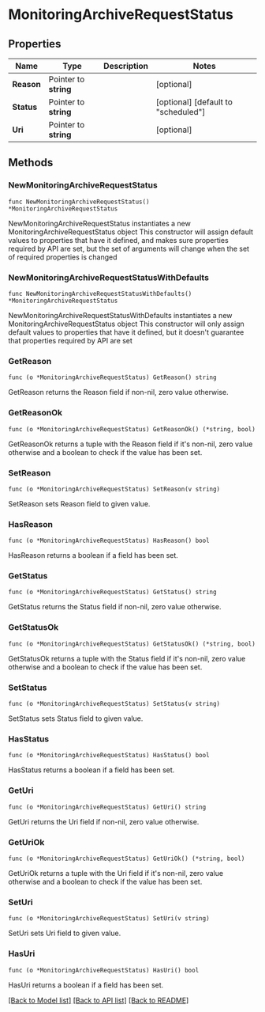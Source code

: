 # MonitoringArchiveRequestStatus

## Properties

Name | Type | Description | Notes
------------ | ------------- | ------------- | -------------
**Reason** | Pointer to **string** |  | [optional] 
**Status** | Pointer to **string** |  | [optional] [default to "scheduled"]
**Uri** | Pointer to **string** |  | [optional] 

## Methods

### NewMonitoringArchiveRequestStatus

`func NewMonitoringArchiveRequestStatus() *MonitoringArchiveRequestStatus`

NewMonitoringArchiveRequestStatus instantiates a new MonitoringArchiveRequestStatus object
This constructor will assign default values to properties that have it defined,
and makes sure properties required by API are set, but the set of arguments
will change when the set of required properties is changed

### NewMonitoringArchiveRequestStatusWithDefaults

`func NewMonitoringArchiveRequestStatusWithDefaults() *MonitoringArchiveRequestStatus`

NewMonitoringArchiveRequestStatusWithDefaults instantiates a new MonitoringArchiveRequestStatus object
This constructor will only assign default values to properties that have it defined,
but it doesn't guarantee that properties required by API are set

### GetReason

`func (o *MonitoringArchiveRequestStatus) GetReason() string`

GetReason returns the Reason field if non-nil, zero value otherwise.

### GetReasonOk

`func (o *MonitoringArchiveRequestStatus) GetReasonOk() (*string, bool)`

GetReasonOk returns a tuple with the Reason field if it's non-nil, zero value otherwise
and a boolean to check if the value has been set.

### SetReason

`func (o *MonitoringArchiveRequestStatus) SetReason(v string)`

SetReason sets Reason field to given value.

### HasReason

`func (o *MonitoringArchiveRequestStatus) HasReason() bool`

HasReason returns a boolean if a field has been set.

### GetStatus

`func (o *MonitoringArchiveRequestStatus) GetStatus() string`

GetStatus returns the Status field if non-nil, zero value otherwise.

### GetStatusOk

`func (o *MonitoringArchiveRequestStatus) GetStatusOk() (*string, bool)`

GetStatusOk returns a tuple with the Status field if it's non-nil, zero value otherwise
and a boolean to check if the value has been set.

### SetStatus

`func (o *MonitoringArchiveRequestStatus) SetStatus(v string)`

SetStatus sets Status field to given value.

### HasStatus

`func (o *MonitoringArchiveRequestStatus) HasStatus() bool`

HasStatus returns a boolean if a field has been set.

### GetUri

`func (o *MonitoringArchiveRequestStatus) GetUri() string`

GetUri returns the Uri field if non-nil, zero value otherwise.

### GetUriOk

`func (o *MonitoringArchiveRequestStatus) GetUriOk() (*string, bool)`

GetUriOk returns a tuple with the Uri field if it's non-nil, zero value otherwise
and a boolean to check if the value has been set.

### SetUri

`func (o *MonitoringArchiveRequestStatus) SetUri(v string)`

SetUri sets Uri field to given value.

### HasUri

`func (o *MonitoringArchiveRequestStatus) HasUri() bool`

HasUri returns a boolean if a field has been set.


[[Back to Model list]](../README.md#documentation-for-models) [[Back to API list]](../README.md#documentation-for-api-endpoints) [[Back to README]](../README.md)


